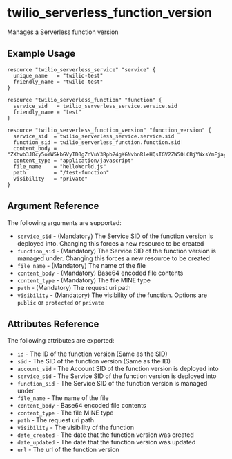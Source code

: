 # twilio_serverless_function_version

Manages a Serverless function version

## Example Usage

```hcl
resource "twilio_serverless_service" "service" {
  unique_name   = "twilio-test"
  friendly_name = "twilio-test"
}

resource "twilio_serverless_function" "function" {
  service_sid   = twilio_serverless_service.service.sid
  friendly_name = "test"
}

resource "twilio_serverless_function_version" "function_version" {
  service_sid  = twilio_serverless_service.service.sid
  function_sid = twilio_serverless_function.function.sid
  content_body = "ZXhwb3J0cy5oYW5kbGVyID0gZnVuY3Rpb24gKGNvbnRleHQsIGV2ZW50LCBjYWxsYmFjaykgewogIGNhbGxiYWNrKG51bGwsICJIZWxsbyBXb3JsZCIpOwp9Owo="
  content_type = "application/javascript"
  file_name    = "helloWorld.js"
  path         = "/test-function"
  visibility   = "private"
}
```

## Argument Reference

The following arguments are supported:

- `service_sid` - (Mandatory) The Service SID of the function version is deployed into. Changing this forces a new resource to be created
- `function_sid` - (Mandatory) The Service SID of the function version is managed under. Changing this forces a new resource to be created
- `file_name` - (Mandatory) The name of the file
- `content_body` - (Mandatory) Base64 encoded file contents
- `content_type` - (Mandatory) The file MINE type
- `path` - (Mandatory) The request uri path
- `visibility` - (Mandatory) The visibility of the function. Options are `public` or `protected` or `private`

## Attributes Reference

The following attributes are exported:

- `id` - The ID of the function version (Same as the SID)
- `sid` - The SID of the function version (Same as the ID)
- `account_sid` - The Account SID of the function version is deployed into
- `service_sid` - The Service SID of the function version is deployed into
- `function_sid` - The Service SID of the function version is managed under
- `file_name` - The name of the file
- `content_body` - Base64 encoded file contents
- `content_type` - The file MINE type
- `path` - The request uri path
- `visibility` - The visibility of the function
- `date_created` - The date that the function version was created
- `date_updated` - The date that the function version was updated
- `url` - The url of the function version
